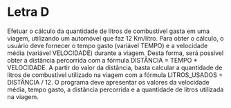 # Letra D
 Efetuar o cálculo da quantidade de litros de combustível gasta em uma viagem, utilizando um automóvel que faz 12 Km/litro. Para obter o cálculo, o usuário deve fornecer o tempo gasto (variável TEMPO) e a velocidade média (variável VELOCIDADE) durante a viagem. Desta forma, será possível obter a distância percorrida com a fórmula DISTÂNCIA = TEMPO * VELOCIDADE. A partir do valor da distância, basta calcular a quantidade de litros de combustível utilizado na viagem com a fórmula LITROS_USADOS = DISTÂNCIA / 12. O programa deve apresentar os valores da velocidade média, tempo gasto, a distância percorrida e a quantidade de litros utilizada na viagem.